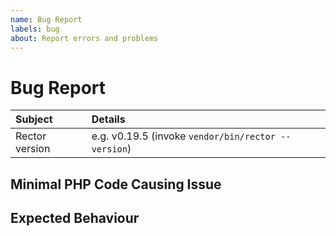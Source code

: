 ```yaml
---
name: Bug Report
labels: bug
about: Report errors and problems
---
```


# Bug Report

<!-- First, thank you for reporting a bug. That takes time and we appreciate that! -->

| Subject        | Details                                                         |
| :------------- | :---------------------------------------------------------------|
| Rector version | e.g. v0.19.5 (invoke `vendor/bin/rector --version`)             |

<!-- Please describe your problem here. -->

## Minimal PHP Code Causing Issue

<!-- Reproduce the issue using https://getrector.com/demo/ and post the URL here. -->

## Expected Behaviour

<!-- How should Rector change the code? Or should Rector skip it? -->

